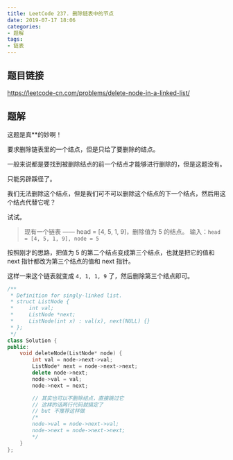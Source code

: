 ```yaml
---
title: LeetCode 237. 删除链表中的节点
date: 2019-07-17 18:06
categories:
- 题解
tags: 
- 链表
---
```


## 题目链接

https://leetcode-cn.com/problems/delete-node-in-a-linked-list/

<!-- More -->

## 题解

这题是真**的妙啊！

要求删除链表里的一个结点，但是只给了要删除的结点。

一般来说都是要找到被删除结点的前一个结点才能够进行删除的，但是这题没有。

只能另辟蹊径了。

我们无法删除这个结点，但是我们可不可以删除这个结点的下一个结点，然后用这个结点代替它呢？

试试。

> 现有一个链表 —— head = [4, 5, 1, 9]，删除值为 5 的结点。
> 输入：`head = [4, 5, 1, 9], node = 5`

按照刚才的思路，把值为 5 的第二个结点变成第三个结点，也就是把它的值和 next 指针都改为第三个结点的值和 next 指针。

这样一来这个链表就变成 `4, 1, 1, 9` 了，然后删除第三个结点即可。

```cpp
/**
 * Definition for singly-linked list.
 * struct ListNode {
 *     int val;
 *     ListNode *next;
 *     ListNode(int x) : val(x), next(NULL) {}
 * };
 */
class Solution {
public:
    void deleteNode(ListNode* node) {
        int val = node->next->val;
        ListNode* next = node->next->next;
        delete node->next;
        node->val = val;
        node->next = next;

        // 其实也可以不删除结点，直接跳过它
        // 这样的话两行代码就搞定了
        // but 不推荐这样做
        /*
        node->val = node->next->val;
        node->next = node->next->next;
        */
    }
};
```